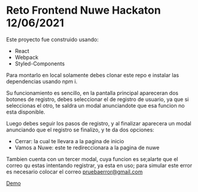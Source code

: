 # Reto Frontend Nuwe Hackaton 12/06/2021

Este proyecto fue construido usando:
- React
- Webpack
- Styled-Components

Para montarlo en local solamente debes clonar este repo e instalar las dependencias usando npm i.

Su  funcionamiento es sencillo, en la pantalla principal apareceran dos botones de registro, debes seleccionar el de registro de usuario, ya que si seleccionas el otro, te saldra un modal anunciandote que esa funcion no esta disponible.

Luego debes seguir los pasos de registro, y al finalizar aparecera un modal anunciando que el registro se finalizo, y te da dos opciones:
- Cerrar: la cual te llevara a la pagina de inicio
- Vamos a Nuwe: este te redireccionara a la pagina de nuwe

Tambien cuenta con un tercer modal, cuya funcion es se;alarte que el correo qu estas intentando registrar, ya esta en uso; para simular este error es necesario colocar el correo pruebaerror@gmail.com

[Demo](https://edjopima.github.io/retoFrontendNuweHackaton/)